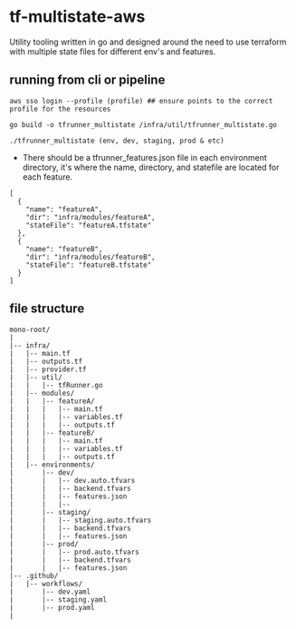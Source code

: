 # tf-multistate-aws

Utility tooling written in go and designed around the need to use terraform with multiple state files for different env's and features.

## running from cli or pipeline

```
aws sso login --profile (profile) ## ensure points to the correct profile for the resources

go build -o tfrunner_multistate /infra/util/tfrunner_multistate.go

./tfrunner_multistate (env, dev, staging, prod & etc)
```

- There should be a tfrunner_features.json file in each environment directory, it's where the name, directory, and statefile are located for each feature.

```
[
  {
    "name": "featureA",
    "dir": "infra/modules/featureA",
    "stateFile": "featureA.tfstate"
  },
  {
    "name": "featureB",
    "dir": "infra/modules/featureB",
    "stateFile": "featureB.tfstate"
  }
]
```

## file structure

```
mono-root/
|
|-- infra/
|   |-- main.tf
|	|-- outputs.tf
|	|-- provider.tf
|	|-- util/
|	|	|-- tfRunner.go
|	|-- modules/
|	|	|-- featureA/
|	|	|	|-- main.tf
|	|	|	|-- variables.tf
|	|	|	|-- outputs.tf
|	|	|-- featureB/
|	|	|	|-- main.tf
|	|	|	|-- variables.tf
|	|	|	|-- outputs.tf
|	|-- environments/
|		|-- dev/
|		|	|-- dev.auto.tfvars
|		|	|-- backend.tfvars
|       |   |-- features.json
|		|	|--
|		|-- staging/
|		|	|-- staging.auto.tfvars
|		|	|-- backend.tfvars
|       |   |-- features.json
|		|-- prod/
|		|	|-- prod.auto.tfvars
|		|	|-- backend.tfvars
|       |   |-- features.json
|-- .github/
|   |-- workflows/
|       |-- dev.yaml
|       |-- staging.yaml
|       |-- prod.yaml
|
```
